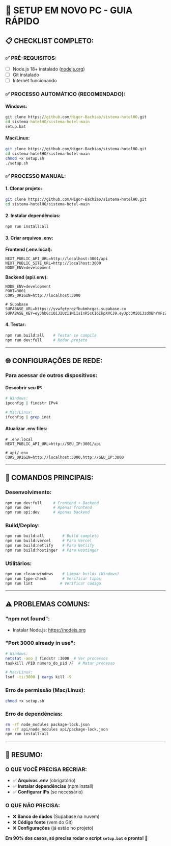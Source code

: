 # 🚀 **SETUP EM NOVO PC - GUIA RÁPIDO**

## 📋 **CHECKLIST COMPLETO:**

### **✅ PRÉ-REQUISITOS:**
- [ ] Node.js 18+ instalado ([nodejs.org](https://nodejs.org))
- [ ] Git instalado
- [ ] Internet funcionando

### **✅ PROCESSO AUTOMÁTICO (RECOMENDADO):**

#### **Windows:**
```cmd
git clone https://github.com/Higor-Bachiao/sistema-hotelHO.git
cd sistema-hotelHO/sistema-hotel-main
setup.bat
```

#### **Mac/Linux:**
```bash
git clone https://github.com/Higor-Bachiao/sistema-hotelHO.git
cd sistema-hotelHO/sistema-hotel-main
chmod +x setup.sh
./setup.sh
```

### **✅ PROCESSO MANUAL:**

#### **1. Clonar projeto:**
```bash
git clone https://github.com/Higor-Bachiao/sistema-hotelHO.git
cd sistema-hotelHO/sistema-hotel-main
```

#### **2. Instalar dependências:**
```bash
npm run install:all
```

#### **3. Criar arquivos .env:**

**Frontend (.env.local):**
```env
NEXT_PUBLIC_API_URL=http://localhost:3001/api
NEXT_PUBLIC_SITE_URL=http://localhost:3000
NODE_ENV=development
```

**Backend (api/.env):**
```env
NODE_ENV=development
PORT=3001
CORS_ORIGIN=http://localhost:3000

# Supabase
SUPABASE_URL=https://yvwfgtyrqzfbukmhcgas.supabase.co
SUPABASE_KEY=eyJhbGciOiJIUzI1NiIsInR5cCI6IkpXVCJ9.eyJpc3MiOiJzdXBhYmFzZSIsInJlZiI6Inl2d2ZndHlycXpmYnVrbWhjZ2FzIiwicm9sZSI6InNlcnZpY2Vfcm9sZSIsImlhdCI6MTc1ODU4NDA2OCwiZXhwIjoyMDc0MTYwMDY4fQ.7O5ZD4s3qG3HicEEpiWvJuyfqQy3HniM84B3OozcM1s
```

#### **4. Testar:**
```bash
npm run build:all    # Testar se compila
npm run dev:full     # Rodar projeto
```

---

## 🌐 **CONFIGURAÇÕES DE REDE:**

### **Para acessar de outros dispositivos:**

#### **Descobrir seu IP:**
```bash
# Windows:
ipconfig | findstr IPv4

# Mac/Linux:
ifconfig | grep inet
```

#### **Atualizar .env files:**
```env
# .env.local
NEXT_PUBLIC_API_URL=http://SEU_IP:3001/api

# api/.env
CORS_ORIGIN=http://localhost:3000,http://SEU_IP:3000
```

---

## 🔧 **COMANDOS PRINCIPAIS:**

### **Desenvolvimento:**
```bash
npm run dev:full     # Frontend + Backend
npm run dev          # Apenas frontend
npm run api:dev      # Apenas backend
```

### **Build/Deploy:**
```bash
npm run build:all        # Build completo
npm run build:vercel     # Para Vercel
npm run build:netlify    # Para Netlify
npm run build:hostinger  # Para Hostinger
```

### **Utilitários:**
```bash
npm run clean:windows    # Limpar builds (Windows)
npm run type-check       # Verificar tipos
npm run lint            # Verificar código
```

---

## ⚠️ **PROBLEMAS COMUNS:**

### **"npm not found":**
- Instalar Node.js: https://nodejs.org

### **"Port 3000 already in use":**
```bash
# Windows:
netstat -ano | findstr :3000  # Ver processos
taskkill /PID número_do_pid /F  # Matar processo

# Mac/Linux:
lsof -ti:3000 | xargs kill -9
```

### **Erro de permissão (Mac/Linux):**
```bash
chmod +x setup.sh
```

### **Erro de dependências:**
```bash
rm -rf node_modules package-lock.json
rm -rf api/node_modules api/package-lock.json
npm run install:all
```

---

## 🎯 **RESUMO:**

### **O QUE VOCÊ PRECISA RECRIAR:**
- ✅ **Arquivos .env** (obrigatório)
- ✅ **Instalar dependências** (npm install)
- ✅ **Configurar IPs** (se necessário)

### **O QUE NÃO PRECISA:**
- ❌ **Banco de dados** (Supabase na nuvem)
- ❌ **Código fonte** (vem do Git)
- ❌ **Configurações** (já estão no projeto)

**Em 90% dos casos, só precisa rodar o script `setup.bat` e pronto! 🚀**